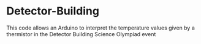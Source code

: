 # Detector-Building

This code allows an Arduino to interpret the temperature values given by a thermistor in the Detector Building Science Olympiad event
